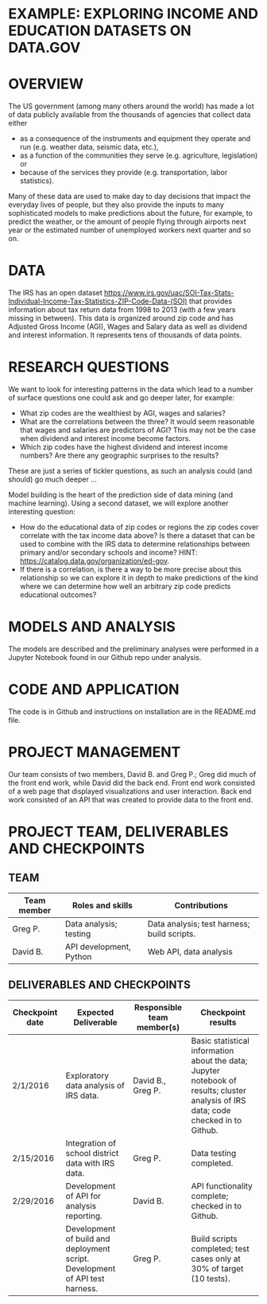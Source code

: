 EXAMPLE: EXPLORING INCOME AND EDUCATION DATASETS ON DATA.GOV
============================================================

# OVERVIEW

The US government (among many others around the world) has made a lot of data publicly available from the thousands of agencies that collect data either

-   as a consequence of the instruments and equipment they operate and run (e.g. weather data, seismic data, etc.),
-   as a function of the communities they serve (e.g. agriculture, legislation) or
-   because of the services they provide (e.g. transportation, labor statistics).

Many of these data are used to make day to day decisions that impact the everyday lives of people, but they also provide the inputs to many sophisticated models to make predictions about the future, for example, to predict the weather, or the amount of people flying through airports next year or the estimated number of unemployed workers next quarter and so on.

# DATA

The IRS has an open dataset <https://www.irs.gov/uac/SOI-Tax-Stats-Individual-Income-Tax-Statistics-ZIP-Code-Data-(SOI)> that provides information about tax return data from 1998 to 2013 (with a few years missing in between). This data is organized around zip code and has Adjusted Gross Income (AGI), Wages and Salary data as well as dividend and interest information. It represents tens of thousands of data points.

# RESEARCH QUESTIONS

We want to look for interesting patterns in the data which lead to a number of surface questions one could ask and go deeper later, for example:

-   What zip codes are the wealthiest by AGI, wages and salaries?
-   What are the correlations between the three? It would seem reasonable that wages and salaries are predictors of AGI? This may not be the case when dividend and interest income become factors.
-   Which zip codes have the highest dividend and interest income numbers? Are there any geographic surprises to the results?

These are just a series of tickler questions, as such an analysis could (and should) go much deeper …

Model building is the heart of the prediction side of data mining (and machine learning). Using a second dataset, we will explore another interesting question:

-   How do the educational data of zip codes or regions the zip codes cover correlate with the tax income data above? Is there a dataset that can be used to combine with the IRS data to determine relationships between primary and/or secondary schools and income? HINT: <https://catalog.data.gov/organization/ed-gov>.
- If there is a correlation, is there a way to be more precise about this relationship so we can explore it in depth to make predictions of the kind where we can determine how well an arbitrary zip code predicts educational outcomes?

# MODELS AND ANALYSIS

The models are described and the preliminary analyses were performed in a Jupyter Notebook found in our Github repo under analysis.



# CODE AND APPLICATION

The code is in Github and instructions on installation are in the README.md file.

# PROJECT MANAGEMENT

Our team consists of two members, David B. and Greg P.; Greg did much of the front end work, while David did the back end. Front end work consisted of a web page that displayed visualizations and user interaction. Back end work consisted of an API that was created to provide data to the front end.

# PROJECT TEAM, DELIVERABLES AND CHECKPOINTS


## TEAM

| Team member | Roles and skills | Contributions |
|-------------|-------------------------|---------------------------------------------|
| Greg P. | Data analysis; testing | Data analysis; test harness; build scripts. |
| David B. | API development, Python | Web API, data analysis |

## DELIVERABLES AND CHECKPOINTS


| Checkpoint date | Expected Deliverable                                                          | Responsible team member(s) | Checkpoint results                                                                                                                  |
|-----------------|-------------------------------------------------------------------------------|----------------------------|-------------------------------------------------------------------------------------------------------------------------------------|
| 2/1/2016        | Exploratory data analysis of IRS data.                                        | David B., Greg P.          | Basic statistical information about the data; Jupyter notebook of results; cluster analysis of IRS data; code checked in to Github. |
| 2/15/2016       | Integration of school district data with IRS data.                            | Greg P.                    | Data testing completed.                                                                                                             |
| 2/29/2016       | Development of API for analysis reporting.                                    | David B.                   | API functionality complete; checked in to Github.                                                                                   |
|                 | Development of build and deployment script.  Development of API test harness. | Greg P.                    | Build scripts completed; test cases only at 30% of target (10 tests).                                                               |

